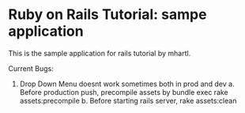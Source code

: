 # Ruby on Rails Tutorial: sampe application

This is the sample application for rails tutorial by mhartl.

Current Bugs:
1. Drop Down Menu doesnt work sometimes both in prod and dev
	a. Before production push, precompile assets by bundle exec rake assets:precompile
	b. Before starting rails server, rake assets:clean